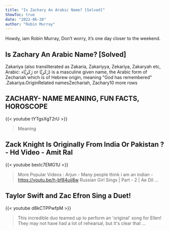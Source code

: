 ```yaml
---
title: "Is Zachary An Arabic Name? [Solved]"
ShowToc: true 
date: "2022-06-28"
author: "Robin Murray" 
---
```


Howdy, iam Robin Murray, Don’t worry, it’s one day closer to the weekend.
## Is Zachary An Arabic Name? [Solved]
Zakariya (also transliterated as Zakaria, Zakariyya, Zekariya, Zakaryah etc, Arabic: زَكَرِيَّاء or زَكَرِيَّا) is a masculine given name, the Arabic form of Zechariah which is of Hebrew origin, meaning "God has remembered"
.Zakariya.OriginRelated namesZechariah, Zachary10 more rows

## ZACHARY- NAME MEANING, FUN FACTS, HOROSCOPE
{{< youtube tYTgsXgT2rU >}}
>Meaning

## Zack Knight Is Originally From India Or Pakistan ? - Hd Video - Amit Ral
{{< youtube bexlc7EMG1U >}}
>More Popular Videos : Arjun - Many people think i am an indian - https://youtu.be/h-bf84uij8w Russian Girl Sings | Part - 2 | Ae Dil ...

## Taylor Swift and Zac Efron Sing a Duet!
{{< youtube d8kCTPPwfpM >}}
>This incredible duo teamed up to perform an 'original' song for Ellen! They may not have had a lot of rehearsal, but it's clear that ...

